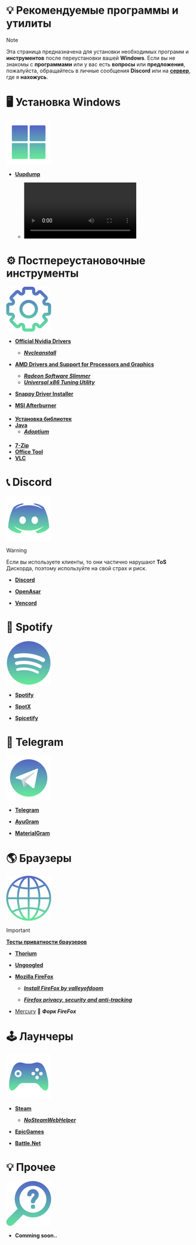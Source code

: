 # 💡 Рекомендуемые программы и утилиты
> [!Note]
> Эта страница предназначена для установки необходимых программ и **инструментов** после переустановки вашей **Windows**. Если вы не знакомы с **программами** или у вас есть **вопросы** или **предложения**, пожалуйста, обращайтесь в личные сообщения **Discord** или на **[сервер](https://discord.com/invite/YzY5PrXD5c)**, где я **нахожусь**.

# 🖥️ Установка Windows

![win](https://github.com/Seniroad/Computer-RU-Setup-guide/blob/main/docs/win.png)

- [**Uupdump**](https://uupdump.net/)

  - ![***Гайд по установке***](/docs/uupdump_guide.mp4)

# ⚙️ Постпереустановочные инструменты

![Gear](https://github.com/Seniroad/Computer-RU-Setup-guide/blob/main/docs/gear120.png)

- [**Official Nvidia Drivers**](https://www.nvidia.com/en-us/drivers/)

  - [***Nvcleanstall***](https://nvcleanstall.net/)

- [**AMD Drivers and Support for Processors and Graphics**](https://www.amd.com/en/support/download/drivers.html)

  - [***Radeon Software Slimmer***](https://github.com/GSDragoon/RadeonSoftwareSlimmer)
  - [***Universal x86 Tuning Utility***](https://amdaputuningutility.com/)
- [**Snappy Driver Installer**](https://github.com/Seniroad/Computer-RU-Setup-guide/blob/main/guide/Windows_Optimization.md#%D1%83%D1%81%D1%82%D0%B0%D0%BD%D0%BE%D0%B2%D0%BA%D0%B0-%D0%B4%D1%80%D0%B0%D0%B9%D0%B2%D0%B5%D1%80%D0%BE%D0%B2)
- [**MSI Afterburner**](https://www.msi.com/Landing/afterburner/graphics-cards)
####
- [**Установка библиотек**](https://github.com/Seniroad/Computer-RU-Setup-guide/blob/main/guide/Windows_Optimization.md#%D1%83%D1%81%D1%82%D0%B0%D0%BD%D0%BE%D0%B2%D0%BA%D0%B0-%D0%B1%D0%B8%D0%B1%D0%BB%D0%B8%D0%BE%D1%82%D0%B5%D0%BA)
- [**Java**](https://www.java.com/download/ie_manual.jsp)
  - [***Adoptium***](https://adoptium.net/)
####
- [**7-Zip**](https://github.com/Seniroad/Computer-RU-Setup-guide/blob/main/guide/Windows_Optimization.md#%D1%83%D1%81%D1%82%D0%B0%D0%BD%D0%BE%D0%B2%D0%BA%D0%B0-7-zip)
- [**Office Tool**](https://github.com/YerongAI/Office-Tool)
- [**VLC**](https://www.videolan.org/)

# 📞 Discord

![Discord logo](/docs/discord_update.png)

> [!WARNING]
> Если вы используете клиенты, то они частично нарушают **ToS** Дискорда, поэтому используйте на свой страх и риск.

- [**Discord**](https://discord.com/)

- [**OpenAsar**](https://openasar.dev/) 

- [**Vencord**](https://vencord.dev/) 

# 🎵 Spotify

![Spotify logo](/docs/spotify.png)

- [**Spotify**](https://www.spotify.com/de-en/download/other/)

- [**SpotX**](https://github.com/SpotX-Official/SpotX) 

- [**Spicetify**](https://spicetify.app/)

# 📘 Telegram

![Telegramlogo](/docs/telegram120.png)

- [**Telegram**](https://desktop.telegram.org/)

- [**AyuGram**](https://github.com/AyuGram/AyuGramDesktop)

- [**MaterialGram**](https://github.com/kukuruzka165/materialgram)

# 🌎 Браузеры

![Browser logo](/docs/browser.png)

> [!Important]
> [**Тесты приватности браузеров**](https://privacytests.org/) 

- [**Thorium**](https://www.majorgeeks.com/files/details/thorium_browser.html)

- [**Ungoogled**](https://github.com/ungoogled-software/ungoogled-chromium-windows/releases)

- [**Mozilla FireFox**](https://www.mozilla.org/en-US/firefox/new/)

  - [***Install FireFox by valleyofdoom***](https://github.com/Seniroad/Computer-RU-Setup-guide/blob/main/files/install-firefox_by_amit.ps1)

  - [***Firefox privacy, security and anti-tracking***](https://github.com/arkenfox/user.js)

- [Mercury](https://github.com/Alex313031/Mercury/releases/tag/v.129.0.2) 🔹 ***Форк FireFox***

# 🕹️ Лаунчеры

![Game logo](/docs/gaming_logo.png)

- [**Steam**](https://store.steampowered.com/about/)

  - [***NoSteamWebHelper***](https://github.com/Aetopia/NoSteamWebHelper) 

- [**EpicGames**](https://store.epicgames.com/en-US/)

- [**Battle.Net**](https://us.shop.battle.net/ru-ru)

# 💡 Прочее

![Other](https://github.com/Seniroad/Computer-RU-Setup-guide/blob/main/docs/other.png)

- **Comming soon..**
